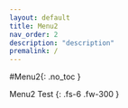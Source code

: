 ```yaml
---
layout: default
title: Menu2
nav_order: 2
description: "description"
premalink: /
---
```


#Menu2{: .no_toc }

Menu2 Test
{: .fs-6 .fw-300 }